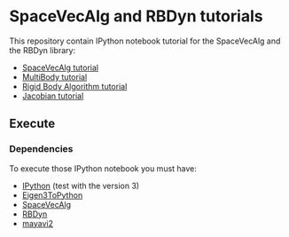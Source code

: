 # SpaceVecAlg and RBDyn tutorials

This repository contain IPython notebook tutorial for the SpaceVecAlg and the RBDyn library:
 * [SpaceVecAlg tutorial](http://nbviewer.ipython.org/github/jorisv/sva_rbdyn_tutorials/blob/master/SpaceVecAlg.ipynb)
 * [MultiBody tutorial](http://nbviewer.ipython.org/github/jorisv/sva_rbdyn_tutorials/blob/master/MultiBody.ipynb)
 * [Rigid Body Algorithm tutorial](http://nbviewer.ipython.org/github/jorisv/sva_rbdyn_tutorials/blob/master/SomeAlgorithm.ipynb)
 * [Jacobian tutorial](http://nbviewer.ipython.org/github/jorisv/sva_rbdyn_tutorials/blob/master/Jacobian.ipynb)

## Execute

### Dependencies

To execute those IPython notebook you must have:

 * [IPython]() (test with the version 3)
 * [Eigen3ToPython](https://github.com/jorisv/Eigen3ToPython)
 * [SpaceVecAlg](https://github.com/jorisv/SpaceVecAlg)
 * [RBDyn](https://github.com/jorisv/RBDyn)
 * [mayavi2]()
